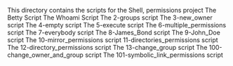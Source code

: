 This directory contains the scripts for the  Shell, permissions project
The Betty Script
The Whoami Script
The 2-groups script
The 3-new_owner script
The 4-empty script
The 5-execute script
The 6-multiple_permissions script
The 7-everybody script
The 8-James_Bond script
The 9-John_Doe script
The 10-mirror_permissions script
11-directories_permissions script
The 12-directory_permissions script
The 13-change_group script
The 100-change_owner_and_group script
The 101-symbolic_link_permissions script
